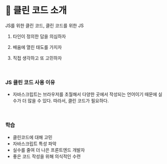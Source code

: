 # 💁 클린 코드 소개

JS를 위한 클린 코드, 클린 코드를 위한 JS
<br />

1. 타인이 정의한 답을 의심하자
1. 배움에 열린 태도를 가지자
1. 직접 생각하고 또 고민하자

   <br />

### JS 클린 코드 사용 이유

- 자바스크립트는 브라우저를 초월해서 다양한 곳에서 작성되는 언어이기 때문에
  실수가 더 많을 수 있다. 따라서, 클린 코드가 필요하다.

  <br />

### 학습

- 클린코드에 대해 고민
- 자바스크립트 특성 파악
- 실수를 줄여 더 나은 프론트엔드 개발자
- 좋은 코드 작성을 위해 의식적인 수련
